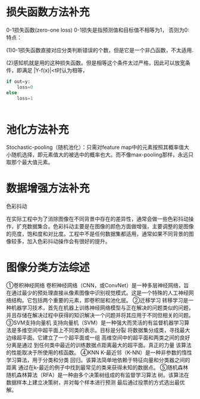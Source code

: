 # 损失函数方法补充
0-1损失函数(zero-one loss)
0-1损失是指预测值和目标值不相等为1， 否则为0:
特点：

(1)0-1损失函数直接对应分类判断错误的个数，但是它是一个非凸函数，不太适用.

(2)感知机就是用的这种损失函数。但是相等这个条件太过严格，因此可以放宽条件，即满足 |Y-f(x)|<t时认为相等，


```python
if out=y:
    loss=0
else
    loss=1
    
```


# 池化方法补充
Stochastic-pooling（随机池化）：只需对feature map中的元素按照其概率值大小随机选择，即元素值大的被选中的概率也大。而不像max-pooling那样，永远只取那个最大值元素。


# 数据增强方法补充

色彩抖动

在实际工程中为了消除图像在不同背景中存在的差异性，通常会做一些色彩抖动操作，扩充数据集合。色彩抖动主要是在图像的颜色方面做增强，主要调整的是图像的亮度，饱和度和对比度。工程中不是任何数据集都适用，通常如果不同背景的图像较多，加入色彩抖动操作会有很好的提升。

# 图像分类方法综述
①卷积神经网络
卷积神经网络（CNN，或ConvNet）是一种多层神经网络，旨在通过最少的预处理直接从像素图像中识别视觉模式。这是一个特殊的人工神经网络结构。它包括两个重要的元素，即卷积层和池化层。
②迁移学习
转移学习是一种机器学习技术，首先在机器上训练神经网络模型与正在解决的问题类似的问题，并且存储在解决过程中获得的知识解决一个问题并将其应用于不同但相关的问题。
③SVM支持向量机
支持向量机（SVM）是一种强大而灵活的有监督机器学习算法是多维空间中超平面上不同类的表示。目标是分裂
将数据集分成类，寻找最大边缘超平面。它建立了一个超平面或一组
高维空间中的超平面和两类之间的良好分离是通过
到任何类中最近的训练数据点距离最大的超平面。真正的力量
该算法的性能取决于所使用的核函数。
④KNN
K-最近邻（K-NN）是一种非参数的惰性学习算法，用于分类和分类
回归。该算法简单地依赖于特征向量和分类器之间的距离
通过在k-最近的例子中找到最常见的类来获得未知的数据点。
⑤随机森林
随机森林算法（RFA）是一种由多个决策树组成的有监督学习算法
树。该算法在数据样本上建立决策树，并对每个样本进行预测
最后通过投票的方式选出最优解。